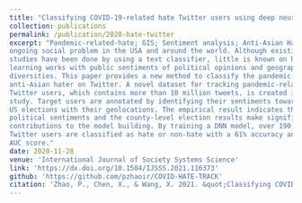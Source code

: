 ```yaml
---
title: "Classifying COVID-19-related hate Twitter users using deep neural networks with sentiment-based features and geopolitical factors"
collection: publications
permalink: /publication/2020-hate-twitter
excerpt: "Pandemic-related-hate; GIS; Sentiment analysis; Anti-Asian Hate tweets; Deep neural network algorithm<br />**Abstract:** Anti-Asian hate tweets caused by COVID-19 pandemic is an
ongoing social problem in the USA and around the world. Although existing
studies have been done by using a text classifier, little is known on how deep
learning works with public sentiments of political opinions and geographical
diversities. This paper provides a new method to classify the pandemic-related
anti-Asian hater on Twitter. A novel dataset for tracking pandemic-related
Twitter users, which contains more than 10 million tweets, is created in this
study. Target users are annotated by identifying their sentiments towards the
US elections with their geolocations. The empirical result indicates that the
political sentiments and the county-level election results make significant
contributions to the model building. By training a DNN model, over 190,000
Twitter users are classified as hate or non-hate with a 61% accuracy and a 0.63
AUC score."
date: 2020-11-28
venue: 'International Journal of Society Systems Science'
link: 'https://dx.doi.org/10.1504/IJSSS.2021.116373'
github: 'https://github.com/pzhaoir/COVID-HATE-TRACK'
citation: 'Zhao, P., Chen, X., & Wang, X. 2021. &quot;Classifying COVID-19-related hate Twitter users using deep neural networks with sentiment-based features and geopolitical factors.&quot; <i>International Journal of Society Systems Science</i> 13(2), 125-139. doi:10.1504/IJSSS.2021.116373'
---
```


